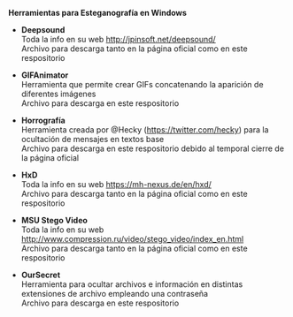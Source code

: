 **Herramientas para Esteganografía en Windows**

- **Deepsound** <br>
	Toda la info en su web http://jpinsoft.net/deepsound/<br>
	Archivo para descarga tanto en la página oficial como en este respositorio
	
- **GIFAnimator** <br>
	Herramienta que permite crear GIFs concatenando la aparición de diferentes imágenes<br>
	Archivo para descarga en este respositorio
	
- **Horrografía** <br>
	Herramienta creada por @Hecky (https://twitter.com/hecky) para la ocultación de mensajes en textos base<br>
	Archivo para descarga en este respositorio debido al temporal cierre de la página oficial
	
- **HxD** <br>
	Toda la info en su web https://mh-nexus.de/en/hxd/<br>
	Archivo para descarga tanto en la página oficial como en este respositorio
	
- **MSU Stego Video** <br>
	Toda la info en su web http://www.compression.ru/video/stego_video/index_en.html<br>
	Archivo para descarga tanto en la página oficial como en este respositorio
	
- **OurSecret** <br>
	Herramienta para ocultar archivos e información en distintas extensiones de archivo empleando una contraseña<br>
	Archivo para descarga en este respositorio
